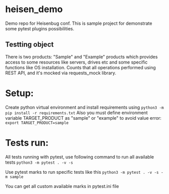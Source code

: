 # heisen_demo
Demo repo for Heisenbug conf.
This is sample project for demonstrate some pytest plugins possibilities.

## Testting object
There is two products: "Sample" and "Example" products which provides access to some resources like servers, drives etc and some specific functions like OS installation. Counts that all operations performed using REST API, and it's mocked via requests_mock library.

# Setup:
Create python virtual environment and install requirements using `python3 -m pip install -r requirements.txt`
Also you must define environment variable TARGET_PRODUCT as "sample" or "example" to avoid value error: `export TARGET_PRODUCT=sample`

# Tests run:
All tests running with pytest, use following command to run all available tests
`python3 -m pytest . -v -s`

Use pytest marks to run specific tests like this
`python3 -m pytest . -v -s -m sample`

You can get all custom available marks in pytest.ini file
